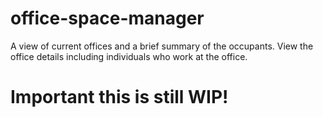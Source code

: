 # office-space-manager
A view of current offices and a brief summary of the occupants. View the office details including individuals who work at the office.

# Important this is still WIP!

